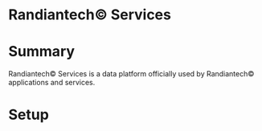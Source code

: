 # Randiantech© Services

# Summary

Randiantech© Services is a data platform officially used by Randiantech© applications and services.

# Setup
